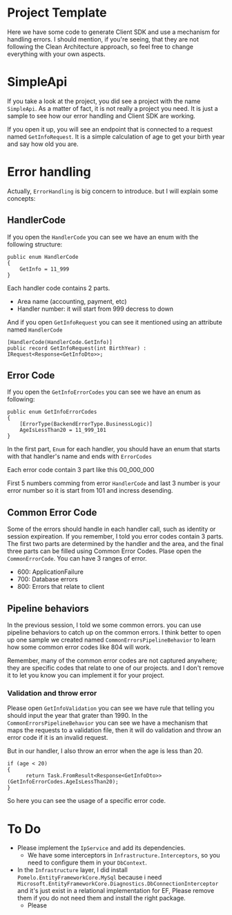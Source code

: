 

# Project Template


Here we have some code to generate Client SDK and use a mechanism for handling errors.
I should mention, if you're seeing, that they are not following the Clean Architecture approach, so feel free to change everything with your own aspects.


# SimpleApi
If you take a look at the project, you did see a project with the name `SimpleApi`.
As a matter of fact, it is not really a project you need. It is just a sample to see how our error handling and Client SDK are working.


If you open it up, you will see an endpoint that is connected to a request named `GetInfoRequest`. It is a simple calculation of age to get your birth year and say how old you are.


# Error handling
Actually, `ErrorHandling` is big concern to introduce. but I will explain some concepts:


## HandlerCode
If you open the `HandlerCode` you can see we have an enum with the following structure:
```
public enum HandlerCode
{
    GetInfo = 11_999
}
```


Each handler code contains 2 parts.
- Area name (accounting, payment, etc)
- Handler number: it will start from 999 decress to down


And if you open `GetInfoRequest` you can see it mentioned using an attribute named `HandlerCode`


```
[HandlerCode(HandlerCode.GetInfo)]
public record GetInfoRequest(int BirthYear) : IRequest<Response<GetInfoDto>>;
```


## Error Code
If you open the `GetInfoErrorCodes` you can see we have an enum as following:


```
public enum GetInfoErrorCodes
{
    [ErrorType(BackendErrorType.BusinessLogic)]
    AgeIsLessThan20 = 11_999_101
}
```



In the first part, `Enum` for each handler, you should have an enum that starts with that handler's name and ends with `ErrorCodes`


Each error code contain 3 part like this 00_000_000


First 5 numbers comming from error `HandlerCode` and last 3 number is your error number so it is start from 101 and incress desending.


## Common Error Code
Some of the errors should handle in each handler call, such as identity or session expireation.
If you remember, I told you error codes contain 3 parts. The first two parts are determined by the handler and the area, and the final three parts can be filled using Common Error Codes.
Plase open the `CommonErrorCode`. You can have 3 ranges of error.
- 600: ApplicationFailure
- 700: Database errors
- 800: Errors that relate to client


## Pipeline behaviors
In the previous session, I told we some common errors. you can use pipeline behaviors to catch up on the common errors.
I think better to open up one sample we created named `CommonErrorsPipelineBehavior` to learn how some common error codes like 804 will work.


Remember, many of the common error codes are not captured anywhere; they are specific codes that relate to one of our projects. and I don't remove it to let you know you can implement it for your project.


### Validation and throw error


Please open `GetInfoValidation` you can see we have rule that telling you should input the year that grater than 1990.
In the `CommonErrorsPipelineBehavior` you can see we have a mechanism that maps the requests to a validation file, then it will do validation and throw an error code if it is an invalid request.


But in our handler, I also throw an error when the age is less than 20.


```
if (age < 20)
{
      return Task.FromResult<Response<GetInfoDto>>(GetInfoErrorCodes.AgeIsLessThan20);
}
```
So here you can see the usage of a specific error code.


# To Do
- Please implement the `IpService` and add its dependencies.
  - We have some interceptors in `Infrastructure.Interceptors`, so you need to configure them in your `DbContext`.
- In the `Infrastructure` layer, I did install `Pomelo.EntityFrameworkCore.MySql` because i need `Microsoft.EntityFrameworkCore.Diagnostics.DbConnectionInterceptor` and it's just exist in a relational implementation for EF, Please remove them if you do not need them and install the right package.
  - Please 